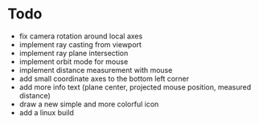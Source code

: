 # Todo

- fix camera rotation around local axes
- implement ray casting from viewport
- implement ray plane intersection
- implement orbit mode for mouse
- implement distance measurement with mouse
- add small coordinate axes to the bottom left corner
- add more info text (plane center, projected mouse position, measured distance)
- draw a new simple and more colorful icon
- add a linux build
